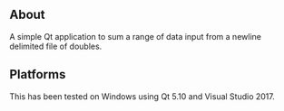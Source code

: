 ## About

A simple Qt application to sum a range of data input from a newline
delimited file of doubles.

## Platforms

This has been tested on Windows using Qt 5.10 and Visual Studio 2017.

